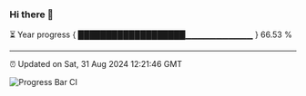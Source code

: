 ### Hi there 👋

⏳ Year progress { ███████████████████▁▁▁▁▁▁▁▁▁▁▁ } 66.53 %

---

⏰ Updated on Sat, 31 Aug 2024 12:21:46 GMT

![Progress Bar CI](https://github.com/liununu/liununu/workflows/Progress%20Bar%20CI/badge.svg)
